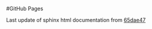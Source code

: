 #GitHub Pages

Last update of sphinx html documentation from [65dae47](https://github.com/NSLS-II-BMM/bluesky-by-example/tree/65dae47f3a2c26d46bb5a16295048b00fdfe8022)
